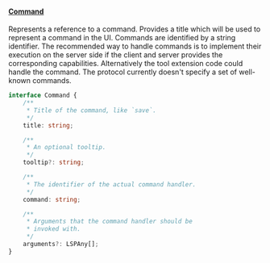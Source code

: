 #### <a href="#command" name="command" class="anchor"> Command </a>

Represents a reference to a command. Provides a title which will be used to represent a command in the UI. Commands are identified by a string identifier. The recommended way to handle commands is to implement their execution on the server side if the client and server provides the corresponding capabilities. Alternatively the tool extension code could handle the command. The protocol currently doesn't specify a set of well-known commands.

```typescript
interface Command {
	/**
	 * Title of the command, like `save`.
	 */
	title: string;

	/**
	 * An optional tooltip.
	 */
	tooltip?: string;

	/**
	 * The identifier of the actual command handler.
	 */
	command: string;

	/**
	 * Arguments that the command handler should be
	 * invoked with.
	 */
	arguments?: LSPAny[];
}
```